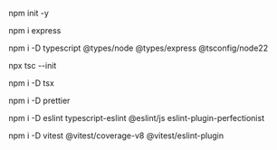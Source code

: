 npm init -y

npm i express

npm i -D typescript @types/node @types/express @tsconfig/node22

npx tsc --init

npm i -D tsx

npm i -D prettier

npm i -D eslint typescript-eslint @eslint/js eslint-plugin-perfectionist 

npm i -D vitest @vitest/coverage-v8 @vitest/eslint-plugin